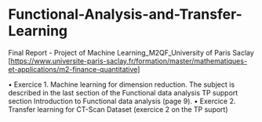 # Functional-Analysis-and-Transfer-Learning
Final Report - Project of Machine Learning_M2QF_University of Paris Saclay [https://www.universite-paris-saclay.fr/formation/master/mathematiques-et-applications/m2-finance-quantitative]


• Exercice 1. Machine learning for dimension reduction. The subject is described in the last section of the Functional
data analysis TP support section Introduction to Functional data analysis (page 9).
• Exercice 2. Transfer learning for CT-Scan Dataset (exercice 2 on the TP suport)
